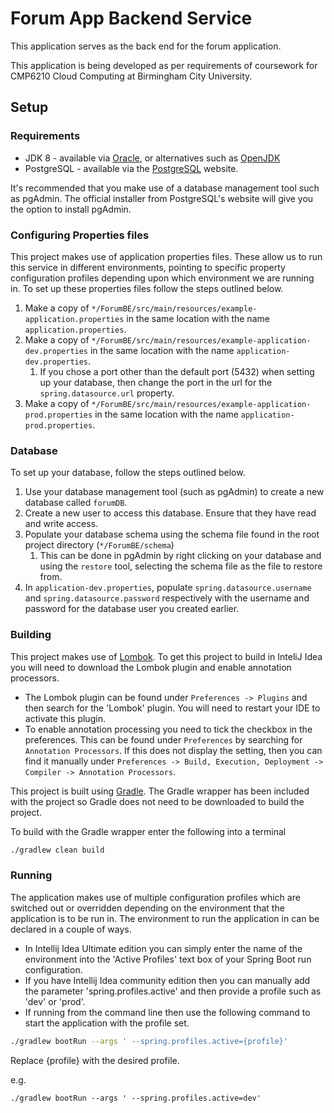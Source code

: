 # Forum App Backend Service
This application serves as the back end for the forum application.

This application is being developed as per requirements of coursework
for CMP6210 Cloud Computing at Birmingham City University.

## Setup

### Requirements

- JDK 8 - available via [Oracle](https://www.oracle.com/java), or alternatives such as [OpenJDK](https://openjdk.java.net/)
- PostgreSQL - available via the [PostgreSQL](https://www.postgresql.org) website. 

It's recommended that you make use of a database management tool such as pgAdmin. The official installer from
PostgreSQL's website will give you the option to install pgAdmin.

### Configuring Properties files

This project makes use of application properties files. These allow us to run this service in different environments, 
pointing to specific property configuration profiles depending upon which environment we are running in.
To set up these properties files follow the steps outlined below.


1. Make a copy of `*/ForumBE/src/main/resources/example-application.properties` in the same location with the name
`application.properties`.
2. Make a copy of `*/ForumBE/src/main/resources/example-application-dev.properties` in the same location with the name
`application-dev.properties`.
    1. If you chose a port other than the default port (5432) when setting up your database, then change the port in 
    the url for the `spring.datasource.url` property.
3. Make a copy of `*/ForumBE/src/main/resources/example-application-prod.properties` in the same location with the name
`application-prod.properties`.

### Database

To set up your database, follow the steps outlined below.
1. Use your database management tool (such as pgAdmin) to create a new database called `forumDB`.
2. Create a new user to access this database. Ensure that they have read and write access.
3. Populate your database schema using the schema file found in the root project directory (`*/ForumBE/schema`)
    1. This can be done in pgAdmin by right clicking on your database and using the `restore` tool, selecting the 
    schema file as the file to restore from.
4. In `application-dev.properties`, populate `spring.datasource.username` and `spring.datasource.password` respectively
with the username and password for the database user you created earlier.

### Building

This project makes use of [Lombok](https://projectlombok.org/). To get this project to build in InteliJ Idea you
will need to download the Lombok plugin and enable annotation processors. 
 - The Lombok plugin can be found under `Preferences -> Plugins` and then search for the 'Lombok' plugin. 
 You will need to restart your IDE to activate this plugin.
 - To enable annotation processing you need to tick the checkbox in the preferences. This can be found under
 `Preferences` by searching for `Annotation Processors`. If this does not display the setting, then you can find it
 manually under `Preferences -> Build, Execution, Deployment -> Compiler -> Annotation Processors`. 

This project is built using [Gradle](https://gradle.org). The Gradle wrapper has been included with the project
so Gradle does not need to be downloaded to build the project.

To build with the Gradle wrapper enter the following into a terminal
```zsh
./gradlew clean build
```

### Running

The application makes use of multiple configuration profiles which are switched out or overridden depending on the
environment that the application is to be run in. The environment to run the application in can be declared in a couple
of ways.

- In Intellij Idea Ultimate edition you can simply enter the name of the environment into the 'Active Profiles' text
box of your Spring Boot run configuration.
- If you have Intellij Idea community edition then you can manually add the parameter 'spring.profiles.active' and then
provide a profile such as 'dev' or 'prod'.
- If running from the command line then use the following command to start the application with the profile set.
```zsh
./gradlew bootRun --args ' --spring.profiles.active={profile}'
```
Replace {profile} with the desired profile.

e.g.
```
./gradlew bootRun --args ' --spring.profiles.active=dev'
```